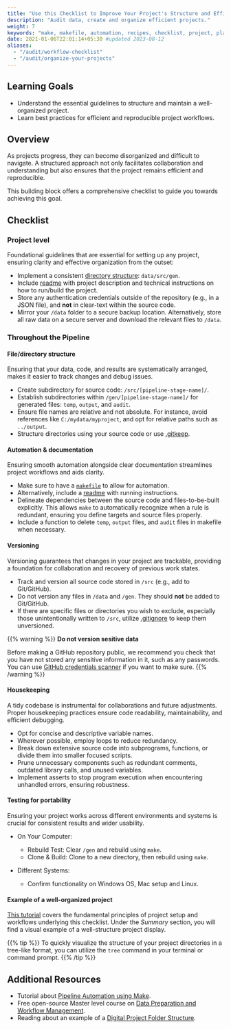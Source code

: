 ```yaml
---
title: "Use this Checklist to Improve Your Project's Structure and Efficiency"
description: "Audit data, create and organize efficient projects."
weight: 7
keywords: "make, makefile, automation, recipes, checklist, project, plan, workflow, project organization, code structure, project checklist"
date: 2021-01-06T22:01:14+05:30 #updated 2023-08-12
aliases:
  - "/audit/workflow-checklist"
  - "/audit/organize-your-projects"
---
```


## Learning Goals

- Understand the essential guidelines to structure and maintain a well-organized project.
- Learn best practices for efficient and reproducible project workflows.

## Overview

As projects progress, they can become disorganized and difficult to navigate. A structured approach not only facilitates collaboration and understanding but also ensures that the project remains efficient and reproducible. 

This building block offers a comprehensive checklist to guide you towards achieving this goal.

## Checklist

### Project level

Foundational guidelines that are essential for setting up any project, ensuring clarity and effective organization from the outset:

* Implement a consistent [directory structure](/tutorials/project-management/principles-of-project-setup-and-workflow-management/directories/#working-example): `data/src/gen`.
* Include [readme](/tutorials/project-management/principles-of-project-setup-and-workflow-management/documenting-code/#main-project-documentation) with project description and technical instructions on how to run/build the project.
* Store any authentication credentials outside of the repository (e.g., in a JSON file), and **not** in clear-text within the source code.
* Mirror your `/data` folder to a secure backup location. Alternatively, store all raw data on a secure server and download the relevant files to `/data`.

### Throughout the Pipeline

#### File/directory structure 

Ensuring that your data, code, and results are systematically arranged, makes it easier to track changes and debug issues.

* Create subdirectory for source code: `/src/[pipeline-stage-name]/`.
* Establish subdirectories within `/gen/[pipeline-stage-name]/` for generated files: `temp`, `output`, and `audit`.
* Ensure file names are relative and not absolute. For instance, avoid references like `C:/mydata/myproject`, and opt for relative paths such as `../output`.
* Structure directories using your source code or use [.gitkeep](https://www.freecodecamp.org/news/what-is-gitkeep/).

#### Automation & documentation

Ensuring smooth automation alongside clear documentation streamlines project workflows and aids clarity.

* Make sure to have a [`makefile`](/automate/project-setup) to allow for automation.
* Alternatively, include a [readme](/tutorials/project-management/principles-of-project-setup-and-workflow-management/documenting-code/#main-project-documentation) with running instructions.
* Delineate dependencies between the source code and files-to-be-built explicitly. This allows `make` to automatically recognize when a rule is redundant, ensuring you define targets and source files properly.
* Include a function to delete `temp`, `output` files, and `audit` files in makefile when necessary.

#### Versioning

Versioning guarantees that changes in your project are trackable, providing a foundation for collaboration and recovery of previous work states.

* Track and version all source code stored in `/src` (e.g., add to Git/GitHub).
* Do not version any files in `/data` and `/gen`. They should **not** be added to Git/GitHub.
* If there are specific files or directories you wish to exclude, especially those unintentionally written to `/src`, utilize [.gitignore](https://www.freecodecamp.org/news/gitignore-file-how-to-ignore-files-and-folders-in-git/) to keep them unversioned.

{{% warning %}}
**Do not version sesitive data**

Before making a GitHub repository public, we recommend you check that you have not stored any sensitive information in it, such as any passwords.
You can use [GitHub credentials scanner](https://geekflare.com/github-credentials-scanner/) if you want to make sure.
{{% /warning %}}


#### Housekeeping

A tidy codebase is instrumental for collaborations and future adjustments. Proper housekeeping practices ensure code readability, maintainability, and efficient debugging.

* Opt for concise and descriptive variable names.
* Wherever possible, employ loops to reduce redundancy.
* Break down extensive source code into subprograms, functions, or divide them into smaller focused scripts.
* Prune unnecessary components such as redundant comments, outdated library calls, and unused variables.
* Implement asserts to stop program execution when encountering unhandled errors, ensuring robustness.

#### Testing for portability

Ensuring your project works across different environments and systems is crucial for consistent results and wider usability.

* On Your Computer:
  - Rebuild Test: Clear `/gen` and rebuild using `make`.
  - Clone & Build: Clone to a new directory, then rebuild using `make`.

* Different Systems:
  - Confirm functionality on Windows OS, Mac setup and Linux.

#### Example of a well-organized project

[This tutorial](/tutorials/project-management/principles-of-project-setup-and-workflow-management/overview/) covers the fundamental principles of project setup and workflows underlying this checklist. Under the *Summary* section, you will find a visual example of a well-structure project display.

{{% tip %}}
To quickly visualize the structure of your project directories in a tree-like format, you can utilize the `tree` command in your terminal or command prompt.
{{% /tip %}}

## Additional Resources

- Tutorial about [Pipeline Automation using Make](https://tilburgsciencehub.com/tutorials/reproducible-research-and-automation/practicing-pipeline-automation-make/pipeline-automation-overview/).
- Free open-source Master level course on [Data Preparation and Workflow Management](https://dprep.hannesdatta.com/).
- Reading about an example of a [Digital Project Folder Structure](https://medium.com/@dcbryan/staying-organized-a-project-folder-structure-7764651ff89f).

